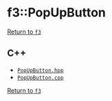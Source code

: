 # f3::PopUpButton

[Return to `f3`](/docs/f3.md)

## C++

- [`PopUpButton.hpp`](/c++/include/PopUpButton.hpp)
- [`PopUpButton.cpp`](/c++/source/PopUpButton.cpp)

[Return to `f3`](/docs/f3.md)